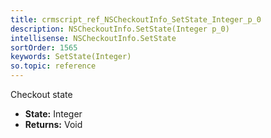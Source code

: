 ```yaml
---
title: crmscript_ref_NSCheckoutInfo_SetState_Integer_p_0
description: NSCheckoutInfo.SetState(Integer p_0)
intellisense: NSCheckoutInfo.SetState
sortOrder: 1565
keywords: SetState(Integer)
so.topic: reference
---
```



Checkout state



* **State:** Integer
* **Returns:** Void


